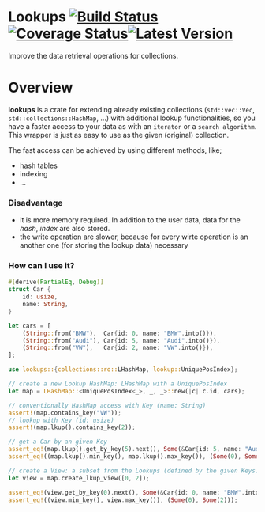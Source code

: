 # Lookups [![Build Status]][Build Action] [![Coverage Status]][Coverage Action][![Latest Version]][crates.io]  

[Build Status]: https://github.com/lima1909/lookups/actions/workflows/continuous_integration.yml/badge.svg
[Build Action]: https://github.com/lima1909/lookups/actions
[Coverage Status]: https://codecov.io/gh/lima1909/lookups/branch/main/graph/badge.svg?token=VO3VV8BFLN
[Coverage Action]: https://codecov.io/gh/lima1909/lookups
[Latest Version]: https://img.shields.io/crates/v/lookups.svg
[crates.io]: https://crates.io/crates/lookups


Improve the data retrieval operations for collections.

# Overview

__lookups__ is a crate for extending already existing collections (`std::vec::Vec`, `std::collections::HashMap`, ...)
with additional lookup functionalities, so you have a faster access to your data as with an `iterator` or a `search algorithm`.
This wrapper is just as easy to use as the given (original) collection.

The fast access can be achieved by using different methods, like;

- hash tables
- indexing
- ...

### Disadvantage

- it is more memory required. In addition to the user data, data for the _hash_, _index_ are also stored.
- the write operation are slower, because for every wirte operation is an another one (for storing the lookup data) necessary

### How can I use it?

```rust
#[derive(PartialEq, Debug)]
struct Car {
    id: usize,
    name: String,
}

let cars = [
    (String::from("BMW"),  Car{id: 0, name: "BMW".into()}),
    (String::from("Audi"), Car{id: 5, name: "Audi".into()}),
    (String::from("VW"),   Car{id: 2, name: "VW".into()}),
];

use lookups::{collections::ro::LHashMap, lookup::UniquePosIndex};

// create a new Lookup HashMap: LHashMap with a UniquePosIndex
let map = LHashMap::<UniquePosIndex<_>, _, _>::new(|c| c.id, cars);

// conventionally HashMap access with Key (name: String)
assert!(map.contains_key("VW"));
// lookup with Key (id: usize)
assert!(map.lkup().contains_key(2));

// get a Car by an given Key
assert_eq!(map.lkup().get_by_key(5).next(), Some(&Car{id: 5, name: "Audi".into()}));
assert_eq!((map.lkup().min_key(), map.lkup().max_key()), (Some(0), Some(5)));

// create a View: a subset from the Lookups (defined by the given Keys)
let view = map.create_lkup_view([0, 2]);

assert_eq!(view.get_by_key(0).next(), Some(&Car{id: 0, name: "BMW".into()}));
assert_eq!((view.min_key(), view.max_key()), (Some(0), Some(2)));
```
